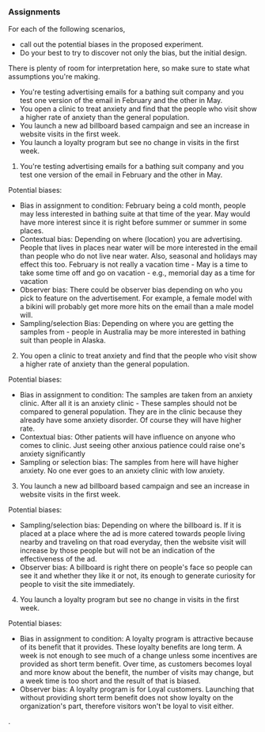 ### Assignments

For each of the following scenarios, 
- call out the potential biases in the proposed experiment. 
- Do your best to try to discover not only the bias, but the initial design. 

There is plenty of room for interpretation here, so make sure to state what assumptions you're making.

* You're testing advertising emails for a bathing suit company and you test one version of the email in February and the other in May.
* You open a clinic to treat anxiety and find that the people who visit show a higher rate of anxiety than the general population.
* You launch a new ad billboard based campaign and see an increase in website visits in the first week.
* You launch a loyalty program but see no change in visits in the first week.


1. You're testing advertising emails for a bathing suit company and you test one version of the email in February and the other in May.

Potential biases:
 - Bias in assignment to condition: February being a cold month, people may less interested in bathing suite at that time of the year. May would have more interest since it is right before summer or summer in some places. 
 - Contextual bias: Depending on where (location) you are advertising. People that lives in places near water will be more interested in the email than people who do not live near water. Also, seasonal and holidays may effect this too. February is not really a vacation time - May is a time to take some time off and go on vacation - e.g., memorial day as a time for vacation  
 - Observer bias:  There could be observer bias depending on who you pick to feature on the advertisement. For example, a female model with a bikini will probably get more more hits on the email than a male model will. 
 - Sampling/selection Bias: Depending on where you are getting the samples from - people in Australia may be more interested in bathing suit than people in Alaska. 

2. You open a clinic to treat anxiety and find that the people who visit show a higher rate of anxiety than the general population.

Potential biases:
- Bias in assignment to condition: The samples are taken from an anxiety clinic. After all it is an anxiety clinic - These samples should not be compared to general population. They are in the clinic because they already have some anxiety disorder. Of course they will have higher rate.
- Contextual bias: Other patients will have influence on anyone who comes to clinic. Just seeing other anxious patience could raise one's anxiety significantly 
- Sampling or selection bias:  The samples from here will have higher anxiety. No one ever goes to an anxiety clinic with low anxiety.

3. You launch a new ad billboard based campaign and see an increase in website visits in the first week.

Potential biases:
 - Sampling/selection bias: Depending on where the billboard is. If it is placed at a place where the ad is more catered towards people living nearby and traveling on that road everyday, then the website visit will increase by those people but will not be an indication of the effectiveness of the ad.
 - Observer bias: A billboard is right there on people's face so people can see it and whether they like it or not, its enough to generate curiosity for people to visit the site immediately. 


4. You launch a loyalty program but see no change in visits in the first week.

Potential biases:
 - Bias in assignment to condition: A loyalty program is attractive because of its benefit that it provides. These loyalty benefits are long term. A week is not enough to see much of a change unless some incentives are provided as short term benefit. Over time, as customers becomes loyal and more know about the benefit, the number of visits may change, but a week time is too short and the result of that is biased.
 - Observer bias: A loyalty program is for Loyal customers. Launching that without providing short term benefit does not show loyalty on the organization's part, therefore visitors won't be loyal to visit either. 

.